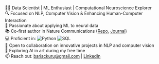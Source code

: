 <br>👨‍💻 Data Scientist | ML Enthusiast | Computational Neuroscience Explorer
<br>🔍 Focused on NLP, Computer Vision & Enhancing Human-Computer Interaction
<br>🧠 Passionate about applying ML to neural data
<br>📚 Co-first author in Nature Communications ([Repo](https://github.com/baris-kuru/phase-to-rate), [Journal](https://www.nature.com/articles/s41467-023-41803-8))
<br>💻 Proficient in: ![Python]([badge-url](https://img.freepik.com/premium-vector/computer-pointer-hand-with-index-finger_160063-17.jpg)) ![SQL](badge-url)
<br>🤝 Open to collaboration on innovative projects in NLP and computer vision
<br>🎨 Exploring AI in art during my free time
<br>📫 Reach out: barisckuru@gmail.com | [LinkedIn]([your-linkedin-url](https://www.linkedin.com/in/baris-kuru-363534158/))
